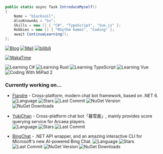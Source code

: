 ```csharp
public static async Task IntroduceMyself()
{
    Name = "b1acksoil";
    AlsoKnownAs = "bs";
    Skills = new [] { "C#", "TypeScript", "Vue.js" };
    Hobbies = new [] { "Rhythm Games", "Coding" };
    await ContinueLearning();
};
```

[![Blog](https://img.shields.io/badge/Blog-sorabs.cc-grey?labelColor=ff80ab&color=f06292&style=flat&logo=hugo&logoColor=white)](https://sorabs.cc/)
[![Mail](https://img.shields.io/badge/Mail-bs@sorabs.cc-grey?labelColor=E95A4E&color=CE4F45&style=flat&logo=gmail&logoColor=white)](mailto:bs@sorabs.cc)
[![bilibili](https://img.shields.io/badge/bilibili-b1acksoil-grey?labelColor=00A1D6&color=008EBD&style=flat&logo=bilibili&logoColor=white)](https://space.bilibili.com/33268404)

[![WakaTime](https://wakatime.com/badge/user/b1ea68ff-35ad-48d6-aa5a-c0f1dfad4018.svg?style=flat)](https://wakatime.com/@b1acksoil)

![Learning C#](https://img.shields.io/badge/Learning-C%23-239120?style=flat&logo=csharp&logoColor=white)
![Learning Rust](https://img.shields.io/badge/Learning-Rust-dea584?style=flat&logo=rust&logoColor=white)
![Learning TypeScript](https://img.shields.io/badge/Learning-TypeScript-3178C6?style=flat&logo=typescript&logoColor=white)
![Learning Vue](https://img.shields.io/badge/Learning-Vue-4FC08D?style=flat&logo=vuedotjs&logoColor=white)
![Coding With MiPad 2](https://img.shields.io/badge/Coding_With-MiPad_2-FF6900?style=flat&logo=xiaomi&logoColor=white)


### Currently working on...
- [Flandre](https://github.com/FlandreDevs/Flandre) - Cross-platform, modern chat bot framework, based on .NET 6.  
![Language](https://shields.io/badge/language-C%23-239120) ![Stars](https://shields.io/github/stars/FlandreDevs/Flandre) ![Last Commit](https://shields.io/github/last-commit/FlandreDevs/Flandre) ![NuGet Version](https://shields.io/nuget/v/Flandre.Core) ![NuGet Downloads](https://shields.io/nuget/dt/Flandre.Core)

- [YukiChan](https://github.com/b1acksoil/YukiChan) - Cross-platform chat bot「暮雪酱」, mainly provides score querying service for Arcaea players.  
![Language](https://shields.io/badge/language-C%23-239120) ![Stars](https://shields.io/github/stars/b1acksoil/YukiChan) ![Last Commit](https://shields.io/github/last-commit/b1acksoil/YukiChan)

- [BingChat](https://github.com/b1acksoil/BingChat) - .NET API wrapper, and an amazing interactive CLI for Microsoft's new AI-powered Bing Chat.
![Language](https://shields.io/badge/language-C%23-239120) ![Stars](https://shields.io/github/stars/b1acksoil/BingChat) ![Last Commit](https://shields.io/github/last-commit/b1acksoil/BingChat) ![NuGet Version](https://shields.io/nuget/v/BingChat) ![NuGet Downloads](https://shields.io/nuget/dt/BingChat)
